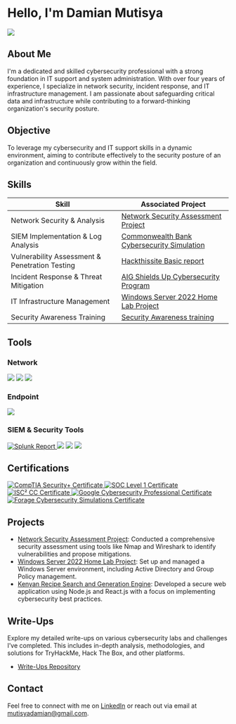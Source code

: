 # Hello, I'm Damian Mutisya
<a href="https://www.linkedin.com/in/damianmutisya"><img src="https://img.shields.io/badge/-LinkedIn-0072b1?&style=for-the-badge&logo=linkedin&logoColor=white" /></a>

## About Me
I'm a dedicated and skilled cybersecurity professional with a strong foundation in IT support and system administration. With over four years of experience, I specialize in network security, incident response, and IT infrastructure management. I am passionate about safeguarding critical data and infrastructure while contributing to a forward-thinking organization's security posture.

## Objective
To leverage my cybersecurity and IT support skills in a dynamic environment, aiming to contribute effectively to the security posture of an organization and continuously grow within the field.

## Skills

| Skill                                         | Associated Project         |
|-----------------------------------------------|----------------------------|
| Network Security & Analysis                   | [Network Security Assessment Project](#) |
| SIEM Implementation & Log Analysis            | [Commonwealth Bank Cybersecurity Simulation](https://damianmutisya.github.io/write-ups/Fraud%20Detection%20using%20Splunk.pdf) |
| Vulnerability Assessment & Penetration Testing| [Hackthissite Basic report ](https://damianmutisya.github.io/write-ups/HackThisSite%20Basic%20Challenges%20report.pdf) |
| Incident Response & Threat Mitigation         | [AIG Shields Up Cybersecurity Program](https://damianmutisya.github.io/write-ups/Incident%20response%20and%20Threat%20mitigation.pdf) |
| IT Infrastructure Management                  | [Windows Server 2022 Home Lab Project](#) |
| Security Awareness Training                   | [Security Awareness training](https://damianmutisya.github.io/write-ups/security%20awareness.pdf) |

## Tools

### Network
<div>
    <img src="https://img.shields.io/badge/-Wireshark-1679A7?&style=for-the-badge&logo=Wireshark&logoColor=white" />
    <img src="https://img.shields.io/badge/-Network_Miner-4B0082?&style=for-the-badge&logoColor=white" />
    <img src="https://img.shields.io/badge/-Zeek-777BB4?&style=for-the-badge&logo=Zeek&logoColor=white" />
</div>

### Endpoint
<div>
    <img src="https://img.shields.io/badge/-Microsoft_Defender_for_Endpoint-00A4EF?&style=for-the-badge&logo=Microsoft&logoColor=white" />
  
</div>

### SIEM & Security Tools
<div>
    <a href="https://damianmutisya.github.io/write-ups/Fraud%20Detection%20using%20Splunk.pdf">
    <img src="https://img.shields.io/badge/-Splunk-000000?&style=for-the-badge&logo=Splunk&logoColor=white" alt="Splunk Report"/>
</a>

  <img src="https://img.shields.io/badge/-Metasploit-003e54?&style=for-the-badge&logo=Metasploit&logoColor=white" />
    <img src="https://img.shields.io/badge/-Nmap-007ACC?&style=for-the-badge&logo=Nmap&logoColor=white" />
    <img src="https://img.shields.io/badge/-Burp_Suite-FF5733?&style=for-the-badge&logoColor=white" />
</div>

## Certifications
<div>
<a href="https://alison.com/certification/check/2y10924qCbMnmBQv48ZJ54mocODCzDEOR1rQQAp2Y7sBRbvenSZLzeby" target="_blank">
    <img src="https://img.shields.io/badge/-CompTIA_Security%2B-FF0000?&style=for-the-badge&logo=CompTIA&logoColor=white" alt="CompTIA Security+ Certificate">
</a>
<a href="https://tryhackme-certificates.s3-eu-west-1.amazonaws.com/THM-QB3VD1JXYB.png" target="_blank">
    <img src="https://img.shields.io/badge/-SOC_Level_1-FF0000?&style=for-the-badge&logoColor=white" alt="SOC Level 1 Certificate">
</a>
<a href="https://drive.google.com/file/d/1mT6c6MJ-B3GxM0cqSBEqO1LTnIF61g0A/view" target="_blank">
    <img src="https://img.shields.io/badge/-ISC²_CC-006400?&style=for-the-badge&logo=ISC2&logoColor=white" alt="ISC² CC Certificate">
</a>
<a href="https://www.coursera.org/account/accomplishments/specialization/certificate/Q4CUJQPNWEWC" target="_blank">
    <img src="https://img.shields.io/badge/-Google_Cybersecurity_Professional_Certificate-4285F4?&style=for-the-badge&logo=Google&logoColor=white" alt="Google Cybersecurity Professional Certificate">
</a>
<a href="https://drive.google.com/file/d/1ip-G0wCXaP8sKJz2Wl2sHEuION45WOrq/view?usp=drive_link" target="_blank">
    <img src="https://img.shields.io/badge/-Forage_Cybersecurity_Simulations-00ADEF?&style=for-the-badge&logoColor=white" alt="Forage Cybersecurity Simulations Certificate">
</a>

</div>

## Projects
- [Network Security Assessment Project](#): Conducted a comprehensive security assessment using tools like Nmap and Wireshark to identify vulnerabilities and propose mitigations.
- [Windows Server 2022 Home Lab Project](#): Set up and managed a Windows Server environment, including Active Directory and Group Policy management.
- [Kenyan Recipe Search and Generation Engine](https://github.com/DamianMutisya/Kenyan-recipe-generator): Developed a secure web application using Node.js and React.js with a focus on implementing cybersecurity best practices.



## Write-Ups
Explore my detailed write-ups on various cybersecurity labs and challenges I’ve completed. This includes in-depth analysis, methodologies, and solutions for TryHackMe, Hack The Box, and other platforms.
- [Write-Ups Repository](https://damianmutisya.github.io/write-ups/)

## Contact
Feel free to connect with me on [LinkedIn](https://www.linkedin.com/in/damianmutisya) or reach out via email at mutisyadamian@gmail.com.

